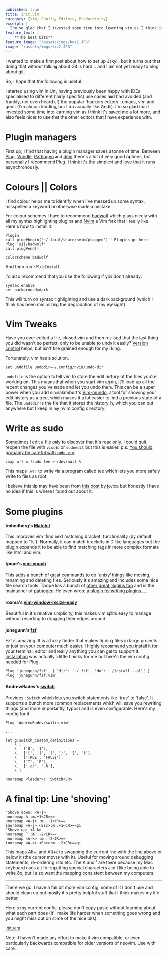 ```yaml
---
published: true
title: init.vim
category: [Vim, Config, Editors, Productivity]
excerpt: |
  I'm so glad that I invested some time into learning vim as I think it's saved me a lot more, and also feels nicer to use that the other editors that I have experience with.
feature_text: |
    **The best bits**
feature_image: "/assets/imgs/koz2.JPG"
image: "/assets/imgs/koz2.JPG"
---
```


I wanted to make a first post about how to set up Jekyll, but it turns out that doing that without talking about Git is hard... and I am not yet ready to blog about git.

So, I hope that the following is useful.

I started using vim in Uni, having previously been happy with IDEs specialised to different (fairly specific) use cases and had avoided (and frankly, not even heard of) the popular 'hackers editors': emacs, vim and gedit (I'm almost kidding, but I do actually like Gedit). I'm so glad that I invested some time into learning vim as I think it's saved me a lot more, and also feels nicer to use that the other editors that I have experience with.

# Plugin managers

First up, I find that having a plugin manager saves a tonne of time. Between [Plug](https://github.com/junegunn/vim-plug), [Vundle](https://github.com/VundleVim/Vundle.vim), [Pathogen](https://github.com/tpope/vim-pathogen) and [dein](https://github.com/Shougo/dein.vim) there's a lot of very good options, but personally I recommend Plug. I think it's the simplest and love that it runs asynchronously.

# Colours || Colors

I find colour helps me to identify when I've messed up some syntax, misspelled a keyword or otherwise made a mistake.

For colour schemes I have to recommend [badwolf](https://github.com/sjl/badwolf) which plays nicely with all my syntax highlighting plugins and [Nvim](https://neovim.io/) a Vim fork that I really like. Here's how to install it:

```vim
Plugin
call plug#begin('~/.local/share/nvim/plugged') " Plugins go here
Plug 'sjl/badwolf'
call plug#end()

colorscheme badwolf
```
And then run ```:PlugInstall```.

I'd also recommend that you use the following if you don't already:

```vim
syntax enable
set background=dark
```

This will turn on syntax highlighting and use a dark background (which I think has been minimizing the degradation of my eyesight).

# Vim Tweaks

Have you ever edited a file, closed vim and then realised that the last thing you did wasn't so perfect, only to be unable to undo it easily?
[Version control](https://en.wikipedia.org/wiki/Version_control) helps, but isn't fine grained enough for my liking.

Fortunately, vim has a solution.

```vim
set undofile undodir=~/.config/nvim/undo-dir
```

```undofile``` is the option to tell vim to store the edit history of the files you're working on. This means that when you start vim again, it'll load up all the recent changes you've made and let you undo them. This can be a super power when you add simnalamburt's [Vim-mundo](https://github.com/simnalamburt/vim-mundo), a tool for showing your edit history as a tree, which makes it a lot easier to find a previous state of a file. The ```undodir``` is the file that it stores the history in, which you can put anywhere but I keep in my nvim config directory.

# Write as sudo 

Sometimes I edit a file only to discover that it's read only. I could quit, reopen the file with ```visudo``` or ```sudoedit``` but this is easier. p.s. [You should probably be careful with ```sudo vim```](https://unix.stackexchange.com/questions/181492/why-is-it-risky-to-give-sudo-vim-access-to-ordinary-users/181494).

```vim
cmap w!! w !sudo tee > /dev/null %
```

This maps ```:w!!``` to write via a program called tee which lets you more safely write to files as root.

I believe this tip may have been from [this post](https://dev.to/jovica/the-vim-trick-which-will-save-your-time-and-nerves-45pg) by jovica but honestly I have no idea if this is where I found out about it.

# Some plugins

#### tmhedberg's [Matchit](https://github.com/tmhedberg/matchit)

This improves vim 'find next matching bracket' functionality (by default mapped to '%'). Normally, it can match brackets in C like languages but the plugin expands it to be able to find matching tags in more complex formats like html and vim.

#### tpope's [vim-enuch](https://github.com/tpope/vim-eunuch)

This adds a bunch of great commands to do 'unixy' things like moving, renaming and deleting files. Seriously it's amazing and includes some nice file search tools. Tpope has a bunch of [other great plugins too](https://github.com/tpope/) and is the maintainer of [pathogen](https://github.com/tpope/vim-pathogen). He even wrote a [plugin for writing plugins... ](https://github.com/tpope/vim-scriptease).

#### roxma's [vim-window-resize-easy](https://github.com/roxma/vim-window-resize-easy)

Beautiful in it's relative simplicity, this makes vim splits easy to manage without resorting to dragging their edges around.

#### junegunn's [fzf](https://github.com/junegunn/fzf)

Fzf is amazing. It is a fuzzy finder that makes finding files in large projects or just on your computer much easier. I highly recommend you install it for your terminal, editor and really anything you can get to support it. [Installation](https://github.com/junegunn/fzf#installation) was actually a little finicky for me but here's the vim config needed for Plug.

```vim
Plug 'junegunn/fzf', { 'dir': '~/.fzf', 'do': './install --all' }
Plug 'junegunn/fzf.vim'
```

#### AndrewRadev's [switch](https://github.com/AndrewRadev/switch.vim)

Provides ```:Switch``` which lets you switch statements like 'true' to 'false'. It supports a bunch more common replacements which will save you rewriting things (and more importantly, typos) and is even configurable. Here's my config for it.

```vim
Plug 'AndrewRadev/switch.vim'

...

let g:switch_custom_definitions =
    \ [
    \   ['0', '1'],
    \   ['[', ']', '(', ')', '{', '}'],
    \   ['TRUE', 'FALSE'],
    \   ['T', 'F'],
    \   ['.cc', '.h'],
    \ ]

nnoremap <leader>! :Switch<CR>
```


# A final tip: Line 'shoving'

```vim
"Shove down: <A-j>
nnoremap ∆ :m.+1<CR>==
nnoremap <A-j> :m .+1<CR>==
inoremap <A-j> <Esc>:m .+1<CR>==gi
"Shove up: <A-k>
nnoremap ˚ :m .-2<CR>==
nnoremap <A-k> :m .-2<CR>==
inoremap <A-k> <Esc>:m .-2<CR>==gi
```

This maps Alt+j and Alt+k to swapping the current line with the line above or below it (the cursor moves with it). Useful for moving around debugging statements, re-ordering lists etc.
The ∆ and ˚ are there because my Mac keyboard uses alt for inputting special characters and I like being able to write ∂x, but I also want the mapping consistent between my computers.

---

There we go. I have a fair bit more vim config, some of it I don't use and should clean up but mostly it's pretty helpful stuff that I think makes my life better.

Here's my current config, please don't copy paste without learning about what each part does (it'll make life harder when something goes wrong and you might miss out on some of the nice bits).

[init.vim](https://github.com/Cypher1/Castle/blob/master/nvim/init.vim)

Note: I haven't made any effort to make it vim compatible, or even particularly backwards compatible for older versions of neovim. Use with care.
